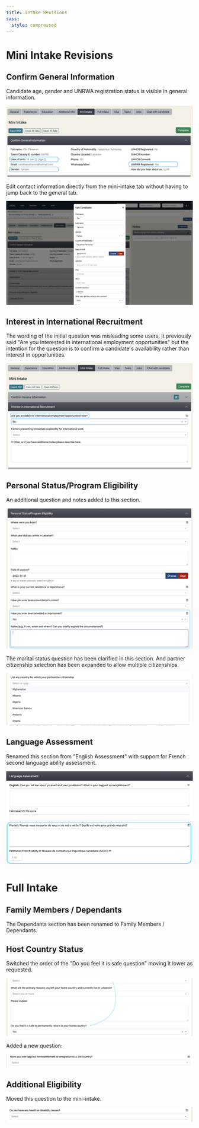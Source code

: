 ```yaml
---
title: Intake Revisions
sass:
  style: compressed
---
```


# Mini Intake Revisions

## Confirm General Information

Candidate age, gender and UNRWA registration status is visible in general information. 

<div class="card-image-container">
  <img src="./../assets/images/v221/ConfirmGeneralInformation.png" 
        alt="Confirm General Information" class="card-image">
</div>

Edit contact information directly from the mini-intake tab without having to jump back to the 
general tab.

<div class="card-image-container">
  <img src="./../assets/images/v221/EditCandidate.png" 
        alt="Edit Candidate" class="card-image">
</div>

## Interest in International Recruitment

The wording of the initial question was misleading some users. It previously said "Are you interested
in international employment opportunities" but the intention for the question is to confirm a candidate's
availability rather than interest in opportunities.

<div class="card-image-container">
  <img src="./../assets/images/v221/ClarifiedQuestion.png" 
        alt="Clarified Question" class="card-image">
</div>

## Personal Status/Program Eligibility

An additional question and notes added to this section. 

<div class="card-image-container">
  <img src="./../assets/images/v221/Arrested.png" 
        alt="Arrested" class="card-image">
</div>

The marital status question has been clarified in this section. And partner citizenship selection has
been expanded to allow multiple citizenships.

<div class="card-image-container">
  <img src="./../assets/images/v221/PartnerCity.png" 
        alt="Partner Citizenships" class="card-image">
</div>

## Language Assessment

Renamed this section from "English Assessment" with support for French second language ability 
assessment.

<div class="card-image-container">
  <img src="./../assets/images/v221/LanguageAssessment.png" 
        alt="LanguageAssessment" class="card-image">
</div>

# Full Intake

## Family Members / Dependants

The Dependants section has been renamed to Family Members / Dependants.

## Host Country Status

Switched the order of the "Do you feel it is safe question" moving it lower as requested.

<div class="card-image-container">
  <img src="./../assets/images/v221/HostCountry.png" 
        alt="Host Country" class="card-image">
</div>

Added a new question:

<div class="card-image-container">
  <img src="./../assets/images/v221/ThirdCountry.png" 
        alt="Third Country" class="card-image">
</div>

## Additional Eligibility

Moved this question to the mini-intake.

<div class="card-image-container">
  <img src="./../assets/images/v221/Health.png" 
        alt="Health" class="card-image">
</div>

